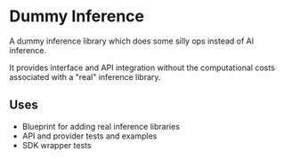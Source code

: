 # Dummy Inference

A dummy inference library which does some silly ops instead of AI inference.

It provides interface and API integration without the computational costs associated with a "real" inference library.

## Uses

* Blueprint for adding real inference libraries
* API and provider tests and examples
* SDK wrapper tests
